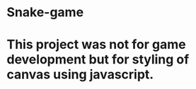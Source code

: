 # Snake-game
# This project was not for game development but for styling of canvas using javascript.
